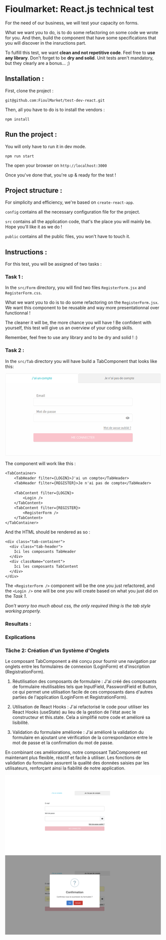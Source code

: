 Fioulmarket: React.js technical test
==

For the need of our business, we will test your capacity on forms.

What we want you to do, is to do some refactoring on some code we wrote for you. And then, build the component that have some specifications that you will discover in the insructions part.

To fulfill this test, we want **clean and not repetitive code**. Feel free to **use any library**. Don't forget to be **dry and solid**.
Unit tests aren't mandatory, but they clearly are a bonus... ;)

Installation :
--
First, clone the project :
```
git@github.com:FioulMarket/test-dev-react.git
```
Then, all you have to do is to install the vendors :
```
npm install
```

Run the project :
--
You will only have to run it in dev mode.
```
npm run start
```
The open your browser on `http://localhost:3000`

Once you've done that, you're up & ready for the test !

Project structure :
--
For simplicity and efficiency, we're based on `create-react-app`.

`config` contains all the necessary configuration file for the project.

`src` contains all the application code, that's the place you will mainly be. Hope you'll like it as we do !

`public` contains all the public files, you won't have to touch it.

Instructions :
--
For this test, you will be assigned of two tasks :

### Task 1 :
In the `src/Form` directory, you will find two files `RegisterForm.jsx` and `RegisterForm.css`. 

What we want you to do is to do some refactoring on the `RegisterForm.jsx`. We want this component to be reusable and way more presentationnal over functionnal !

The cleaner it will be, the more chance you will have ! Be confident with yourself, this test will give us an overview of your coding skills.

Remember, feel free to use any library and to be dry and solid ! :)

### Task 2 :
In the `src/Tab` directory you will have build a TabComponent that looks like this: 

![Tab TabComponent](public/img/tab.png?raw=true "TabComponent")

The component will work like this :
```
<TabContainer>
    <TabHeader filter={LOGIN}>J'ai un compte</TabHeader>
    <TabHeader filter={REGISTER}>Je n'ai pas de compte</TabHeader>

    <TabContent filter={LOGIN}>
        <Login />
    </TabContent>
    <TabContent filter={REGISTER}>
        <RegisterForm />
    </TabContent>
</TabContainer>
```

And the HTML should be rendered as so :
```
<div class="tab-container">
  <div class="tab-header">
    Ici les composants TabHeader
  </div>
  <div className="content">
    Ici les composants TabContent
  </div>
</div>
```

The `<RegisterForm />` component will be the one you just refactored, and the `<Login />` one will be one you will create based on what you just did on the *Task 1*.

*Don't worry too much about css, the only required thing is the tab style working properly.*


### Resultats :

### Explications

### Tâche 2: Création d'un Système d'Onglets

Le composant TabComponent a été conçu pour fournir une navigation par onglets entre les formulaires de connexion (LoginForm) et d'inscription (RegistrationForm).

1. Réutilisation des composants de formulaire : J'ai créé des composants de formulaire réutilisables tels que InputField, PasswordField et Button, ce qui permet une utilisation facile de ces composants dans d'autres parties de l'application (LoginForm et RegistrationForm).

2. Utilisation de React Hooks : J'ai refactorisé le code pour utiliser les React Hooks (useState) au lieu de la gestion de l'état avec le constructeur et this.state. Cela a simplifié notre code et amélioré sa lisibilité.

3. Validation du formulaire améliorée : J'ai amélioré la validation du formulaire en ajoutant une vérification de la correspondance entre le mot de passe et la confirmation du mot de passe.


En combinant ces améliorations, notre composant TabComponent est maintenant plus flexible, réactif et facile à utiliser. Les fonctions de validation du formulaire assurent la qualité des données saisies par les utilisateurs, renforçant ainsi la fiabilité de notre application.


![Tab TabComponent](public/img/login_tab.png?raw=true "TabComponent")
![Tab TabComponent](public/img/login_confirm.png?raw=true "TabComponent")

